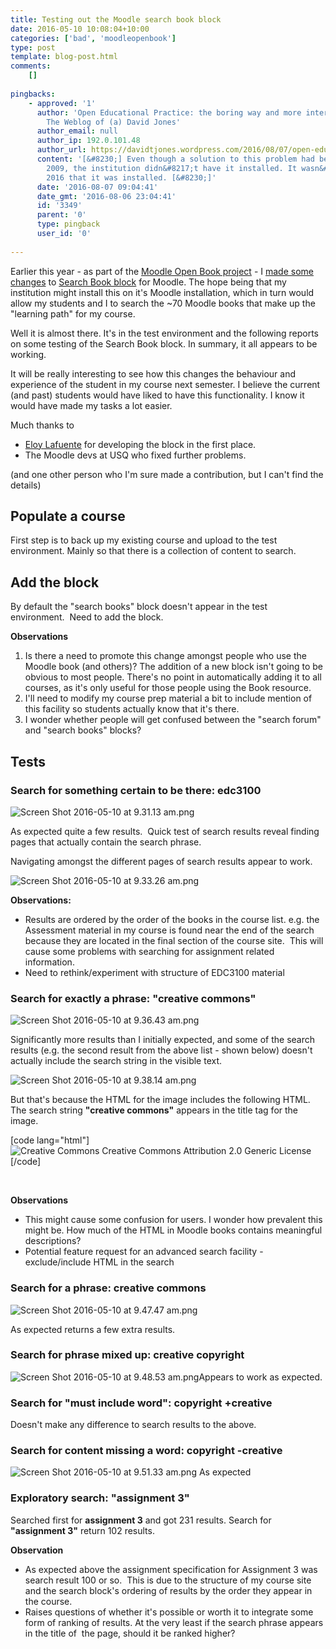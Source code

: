```yaml
---
title: Testing out the Moodle search book block
date: 2016-05-10 10:08:04+10:00
categories: ['bad', 'moodleopenbook']
type: post
template: blog-post.html
comments:
    []
    
pingbacks:
    - approved: '1'
      author: 'Open Educational Practice: the boring way and more interesting ways &#8211;
        The Weblog of (a) David Jones'
      author_email: null
      author_ip: 192.0.101.48
      author_url: https://davidtjones.wordpress.com/2016/08/07/open-educational-practice-the-boring-way-and-more-interesting-ways/
      content: '[&#8230;] Even though a solution to this problem had been developed in
        2009, the institution didn&#8217;t have it installed. It wasn&#8217;t until July
        2016 that it was installed. [&#8230;]'
      date: '2016-08-07 09:04:41'
      date_gmt: '2016-08-06 23:04:41'
      id: '3349'
      parent: '0'
      type: pingback
      user_id: '0'
    
---
```

Earlier this year - as part of the [Moodle Open Book project](/blog2/the-moodle-open-book-module-project/) - I [made some changes](/blog2/2016/01/17/finishing-tweaks-to-moodle-book-search-block/) to [Search Book block](https://github.com/stronk7/moodle-block_search_books) for Moodle. The hope being that my institution might install this on it's Moodle installation, which in turn would allow my students and I to search the ~70 Moodle books that make up the "learning path" for my course.

Well it is almost there. It's in the test environment and the following reports on some testing of the Search Book block. In summary, it all appears to be working.

It will be really interesting to see how this changes the behaviour and experience of the student in my course next semester. I believe the current (and past) students would have liked to have this functionality. I know it would have made my tasks a lot easier.

Much thanks to

- [Eloy Lafuente](https://github.com/stronk7) for developing the block in the first place.
- The Moodle devs at USQ who fixed further problems.

(and one other person who I'm sure made a contribution, but I can't find the details)

## Populate a course

First step is to back up my existing course and upload to the test environment. Mainly so that there is a collection of content to search.

## Add the block

By default the "search books" block doesn't appear in the test environment.  Need to add the block.

**Observations**

1. Is there a need to promote this change amongst people who use the Moodle book (and others)? The addition of a new block isn't going to be obvious to most people. There's no point in automatically adding it to all courses, as it's only useful for those people using the Book resource.
2. I'll need to modify my course prep material a bit to include mention of this facility so students actually know that it's there.
3. I wonder whether people will get confused between the "search forum" and "search books" blocks?

## Tests

### Search for something certain to be there: edc3100

![Screen Shot 2016-05-10 at 9.31.13 am.png](images/screen-shot-2016-05-10-at-9-31-13-am.png)

As expected quite a few results.  Quick test of search results reveal finding pages that actually contain the search phrase.

Navigating amongst the different pages of search results appear to work.

![Screen Shot 2016-05-10 at 9.33.26 am.png](images/screen-shot-2016-05-10-at-9-33-26-am.png)

**Observations:**

- Results are ordered by the order of the books in the course list. e.g. the Assessment material in my course is found near the end of the search because they are located in the final section of the course site.  This will cause some problems with searching for assignment related information.
- Need to rethink/experiment with structure of EDC3100 material

### Search for exactly a phrase: **"creative commons"**

![Screen Shot 2016-05-10 at 9.36.43 am.png](images/screen-shot-2016-05-10-at-9-36-43-am.png)

Significantly more results than I initially expected, and some of the search results (e.g. the second result from the above list - shown below) doesn't actually include the search string in the visible text.

![Screen Shot 2016-05-10 at 9.38.14 am.png](images/screen-shot-2016-05-10-at-9-38-14-am.png)

But that's because the HTML for the image includes the following HTML. The search string **"creative commons"** appears in the title tag for the image.

\[code lang="html"\] <img title="Creative Commons Creative Commons Attribution 2.0 Generic License" src="http://i.creativecommons.org/l/by/2.0/80x15.png" alt="Creative Commons Creative Commons Attribution 2.0 Generic License"> \[/code\]

 

**Observations**

- This might cause some confusion for users. I wonder how prevalent this might be. How much of the HTML in Moodle books contains meaningful descriptions?
- Potential feature request for an advanced search facility - exclude/include HTML in the search

### Search for a phrase: **creative commons**

![Screen Shot 2016-05-10 at 9.47.47 am.png](images/screen-shot-2016-05-10-at-9-47-47-am.png)

As expected returns a few extra results.

### Search for phrase mixed up: **creative copyright**

![Screen Shot 2016-05-10 at 9.48.53 am.png](images/screen-shot-2016-05-10-at-9-48-53-am.png)Appears to work as expected.

### Search for "must include word": **copyright +creative**

Doesn't make any difference to search results to the above.

### Search for content missing a word: **copyright -creative**

![Screen Shot 2016-05-10 at 9.51.33 am.png](images/screen-shot-2016-05-10-at-9-51-33-am.png) As expected

### Exploratory search: **"assignment 3"**

Searched first for **assignment 3** and got 231 results. Search for **"assignment 3"** return 102 results.

**Observation**

- As expected above the assignment specification for Assignment 3 was search result 100 or so.  This is due to the structure of my course site and the search block's ordering of results by the order they appear in the course.
- Raises questions of whether it's possible or worth it to integrate some form of ranking of results. At the very least if the search phrase appears in the title of  the page, should it be ranked higher?